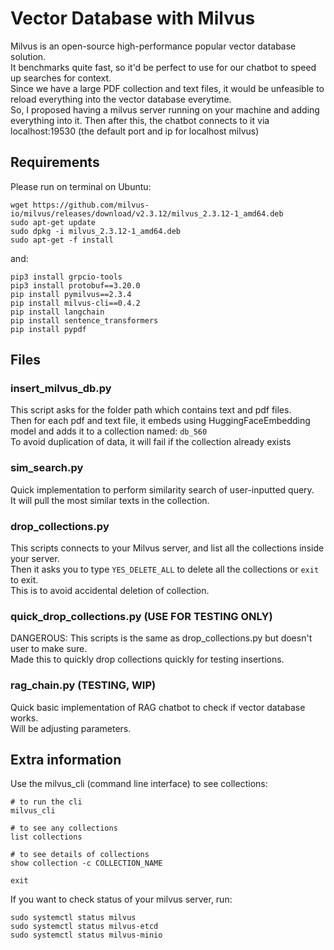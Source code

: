 # Vector Database with Milvus
Milvus is an open-source high-performance popular vector database solution. <br>
It benchmarks quite fast, so it'd be perfect to use for our chatbot to speed up searches for context. <br>
Since we have a large PDF collection and text files, it would be unfeasible to reload everything into the vector database everytime. <br>
So, I proposed having a milvus server running on your machine and adding everything into it. Then after this, the chatbot connects to it via localhost:19530 (the default port and ip for localhost milvus) <br>

## Requirements
Please run on terminal on Ubuntu:
```
wget https://github.com/milvus-io/milvus/releases/download/v2.3.12/milvus_2.3.12-1_amd64.deb
sudo apt-get update
sudo dpkg -i milvus_2.3.12-1_amd64.deb
sudo apt-get -f install
```
and:
```
pip3 install grpcio-tools
pip3 install protobuf==3.20.0
pip install pymilvus==2.3.4
pip install milvus-cli==0.4.2
pip install langchain
pip install sentence_transformers
pip install pypdf
```

## Files
### insert_milvus_db.py
This script asks for the folder path which contains text and pdf files. <br>
Then for each pdf and text file, it embeds using HuggingFaceEmbedding model and adds it to a collection named: `db_560` <br>
To avoid duplication of data, it will fail if the collection already exists <br>

### sim_search.py
Quick implementation to perform similarity search of user-inputted query. <br>
It will pull the most similar texts in the collection. <br>

### drop_collections.py
This scripts connects to your Milvus server, and list all the collections inside your server. <br>
Then it asks you to type `YES_DELETE_ALL` to delete all the collections or `exit` to exit. <br>
This is to avoid accidental deletion of collection.

### quick_drop_collections.py (USE FOR TESTING ONLY)
DANGEROUS: This scripts is the same as drop_collections.py but doesn't user to make sure. <br>
Made this to quickly drop collections quickly for testing insertions. <br>

### rag_chain.py (TESTING, WIP)
Quick basic implementation of RAG chatbot to check if vector database works. <br>
Will be adjusting parameters. <br>

## Extra information
Use the milvus_cli (command line interface) to see collections:
```
# to run the cli
milvus_cli

# to see any collections
list collections

# to see details of collections
show collection -c COLLECTION_NAME

exit
```


If you want to check status of your milvus server, run:
```
sudo systemctl status milvus
sudo systemctl status milvus-etcd
sudo systemctl status milvus-minio
```



